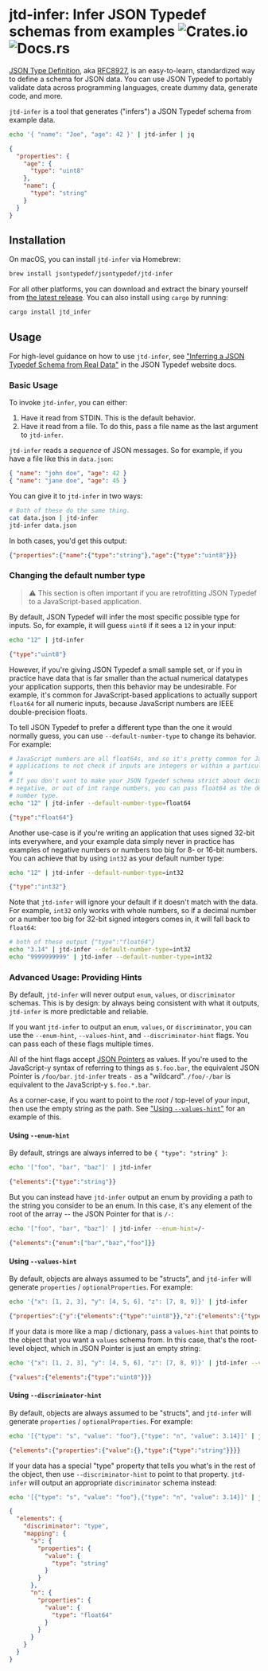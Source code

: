 # jtd-infer: Infer JSON Typedef schemas from examples ![Crates.io](https://img.shields.io/crates/v/jtd_infer) ![Docs.rs](https://docs.rs/jtd_infer/badge.svg)

[JSON Type Definition](https://jsontypedef.com), aka
[RFC8927](https://tools.ietf.org/html/rfc8927), is an easy-to-learn,
standardized way to define a schema for JSON data. You can use JSON Typedef to
portably validate data across programming languages, create dummy data, generate
code, and more.

`jtd-infer` is a tool that generates ("infers") a JSON Typedef schema from
example data.

```bash
echo '{ "name": "Joe", "age": 42 }' | jtd-infer | jq
```

```json
{
  "properties": {
    "age": {
      "type": "uint8"
    },
    "name": {
      "type": "string"
    }
  }
}
```

## Installation

On macOS, you can install `jtd-infer` via Homebrew:

```bash
brew install jsontypedef/jsontypedef/jtd-infer
```

For all other platforms, you can download and extract the binary yourself from
[the latest release][latest]. You can also install using `cargo` by running:

```bash
cargo install jtd_infer
```

## Usage

For high-level guidance on how to use `jtd-infer`, see ["Inferring a JSON
Typedef Schema from Real Data"][jtd-jtd-infer] in the JSON Typedef website docs.

### Basic Usage

To invoke `jtd-infer`, you can either:

1. Have it read from STDIN. This is the default behavior.
2. Have it read from a file. To do this, pass a file name as the last argument
   to `jtd-infer`.

`jtd-infer` reads a _sequence_ of JSON messages. So for example, if you have a
file like this in `data.json`:

```json
{ "name": "john doe", "age": 42 }
{ "name": "jane doe", "age": 45 }
```

You can give it to `jtd-infer` in two ways:

```bash
# Both of these do the same thing.
cat data.json | jtd-infer
jtd-infer data.json
```

In both cases, you'd get this output:

```json
{"properties":{"name":{"type":"string"},"age":{"type":"uint8"}}}
```

### Changing the default number type

> ⚠️ This section is often important if you are retrofitting JSON Typedef to a
> JavaScript-based application.

By default, JSON Typedef will infer the most specific possible type for inputs.
So, for example, it will guess `uint8` if it sees a `12` in your input:

```bash
echo "12" | jtd-infer
```

```json
{"type":"uint8"}
```

However, if you're giving JSON Typedef a small sample set, or if you in practice
have data that is far smaller than the actual numerical datatypes your
application supports, then this behavior may be undesirable. For example, it's
common for JavaScript-based applications to actually support `float64` for all
numeric inputs, because JavaScript numbers are IEEE double-precision floats.

To tell JSON Typedef to prefer a different type than the one it would normally
guess, you can use `--default-number-type` to change its behavior. For example:

```bash
# JavaScript numbers are all float64s, and so it's pretty common for JavaScript
# applications to not check if inputs are integers or within a particular range.
#
# If you don't want to make your JSON Typedef schema strict about decimal,
# negative, or out of int range numbers, you can pass float64 as the default
# number type.
echo "12" | jtd-infer --default-number-type=float64
```

```json
{"type":"float64"}
```

Another use-case is if you're writing an application that uses signed 32-bit
ints everywhere, and your example data simply never in practice has examples of
negative numbers or numbers too big for 8- or 16-bit numbers. You can achieve
that by using `int32` as your default number type:

```bash
echo "12" | jtd-infer --default-number-type=int32
```

```json
{"type":"int32"}
```

Note that `jtd-infer` will ignore your default if it doesn't match with the
data. For example, `int32` only works with whole numbers, so if a decimal number
or a number too big for 32-bit signed integers comes in, it will fall back to
`float64`:

```bash
# both of these output {"type":"float64"}
echo "3.14" | jtd-infer --default-number-type=int32
echo "9999999999" | jtd-infer --default-number-type=int32
```

### Advanced Usage: Providing Hints

By default, `jtd-infer` will never output `enum`, `values`, or `discriminator`
schemas. This is by design: by always being consistent with what it outputs,
`jtd-infer` is more predictable and reliable.

If you want `jtd-infer` to output an `enum`, `values`, or `discriminator`, you
can use the `--enum-hint`, `--values-hint`, and `--discriminator-hint` flags.
You can pass each of these flags multiple times.

All of the hint flags accept [JSON
Pointers](https://tools.ietf.org/html/rfc6901) as values. If you're used to the
JavaScript-y syntax of referring to things as `$.foo.bar`, the equivalent JSON
Pointer is `/foo/bar`. `jtd-infer` treats `-` as a "wildcard". `/foo/-/bar` is
equivalent to the JavaScript-y `$.foo.*.bar`.

As a corner-case, if you want to point to the *root* / top-level of your input,
then use the empty string as the path. See ["Using
`--values-hint`"](##using---values-hint) for an example of this.

#### Using `--enum-hint`

By default, strings are always inferred to be `{ "type": "string" }`:

```bash
echo '["foo", "bar", "baz"]' | jtd-infer
```

```json
{"elements":{"type":"string"}}
```

But you can instead have `jtd-infer` output an enum by providing a path to the
string you consider to be an enum. In this case, it's any element of the root of
the array -- the JSON Pointer for that is `/-`:

```bash
echo '["foo", "bar", "baz"]' | jtd-infer --enum-hint=/-
```

```json
{"elements":{"enum":["bar","baz","foo"]}}
```

#### Using `--values-hint`

By default, objects are always assumed to be "structs", and `jtd-infer` will
generate `properties` / `optionalProperties`. For example:

```bash
echo '{"x": [1, 2, 3], "y": [4, 5, 6], "z": [7, 8, 9]}' | jtd-infer
```

```json
{"properties":{"y":{"elements":{"type":"uint8"}},"z":{"elements":{"type":"uint8"}},"x":{"elements":{"type":"uint8"}}}}
```

If your data is more like a map / dictionary, pass a `values-hint` that points
to the object that you want a `values` schema from. In this case, that's the
root-level object, which in JSON Pointer is just an empty string:

```bash
echo '{"x": [1, 2, 3], "y": [4, 5, 6], "z": [7, 8, 9]}' | jtd-infer --values-hint=
```

```json
{"values":{"elements":{"type":"uint8"}}}
```

#### Using `--discriminator-hint`

By default, objects are always assumed to be "structs", and `jtd-infer` will
generate `properties` / `optionalProperties`. For example:

```bash
echo '[{"type": "s", "value": "foo"},{"type": "n", "value": 3.14}]' | jtd-infer
```

```json
{"elements":{"properties":{"value":{},"type":{"type":"string"}}}}
```

If your data has a special "type" property that tells you what's in the rest of
the object, then use `--discriminator-hint` to point to that property.
`jtd-infer` will output an appropriate `discriminator` schema instead:

```bash
echo '[{"type": "s", "value": "foo"},{"type": "n", "value": 3.14}]' | jtd-infer --discriminator-hint=/-/type | jq
```

```json
{
  "elements": {
    "discriminator": "type",
    "mapping": {
      "s": {
        "properties": {
          "value": {
            "type": "string"
          }
        }
      },
      "n": {
        "properties": {
          "value": {
            "type": "float64"
          }
        }
      }
    }
  }
}
```

[jtd-jtd-infer]: https://jsontypedef.com/docs/tools/jtd-infer
[latest]: https://github.com/jsontypedef/json-typedef-infer/releases/latest
